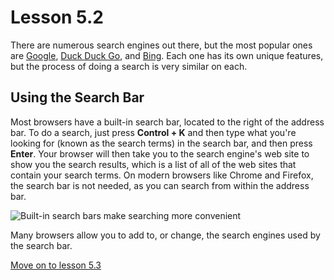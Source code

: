 # Lesson 5.2

There are numerous search engines out there, but the most popular ones
are [Google](http://www.google.com/),
[Duck Duck Go](http://www.duckduckgo.com), and
[Bing](http://www.bing.com/). Each one has its own unique features, but
the process of doing a search is very similar on each.

## Using the Search Bar

Most browsers have a built-in search bar, located to the right of the
address bar. To do a search, just press **Control + K** and then type
what you're looking for (known as the search terms) in the search bar,
and then press **Enter**. Your browser will then take you to the search
engine's web site to show you the search results, which is a list of
all of the web sites that contain your search terms. On modern browsers like
Chrome and Firefox, the search bar is not needed, as you can search from within
the address bar.

![Built-in search bars make searching more
convenient](https://lh6.googleusercontent.com/ltJfRg-pS5qPLr3xxZi3HyxZbB31S50sQqO0QOz-2hpS1fI2J91Ar6I4fuGcXE-vD80q5Di9_dYGU4WErLv0t5QfGXLyA1QE6Z-j0o5ClZ8tXi6t36QzQRISJVTCpNxTwK0LDkI)

Many browsers allow you to add to, or change, the search engines used by
the search bar.

[Move on to lesson 5.3](https://moodle.alassist.us/mod/url/view.php?id=2644)